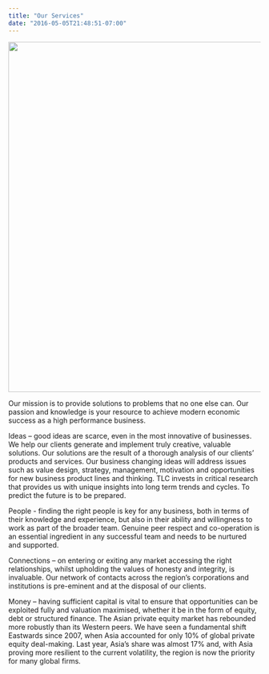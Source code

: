 ```yaml
---
title: "Our Services"
date: "2016-05-05T21:48:51-07:00"
---
```

<div id="widerimg" align="center">
   <img src="/images/4 service.jpg" align="middle" height="auto" width="700">
   <br/>
</div>
  
Our mission is to provide solutions to problems that no one else can. Our passion and knowledge is your resource to achieve modern economic success as a high performance business.

Ideas – good ideas are scarce, even in the most innovative of businesses. We help our clients generate and implement truly creative, valuable solutions. Our solutions are the result of a thorough analysis of our clients’ products and services. Our business changing ideas will address issues such as value design, strategy, management, motivation and opportunities for new business product lines and thinking. TLC invests in critical research that provides us with unique insights into long term trends and cycles. To predict the future is to be prepared.

People - finding the right people is key for any business, both in terms of their knowledge and experience, but also in their ability and willingness to work as part of the broader team. Genuine peer respect and co-operation is an essential ingredient in any successful team and needs to be nurtured and supported.

Connections – on entering or exiting any market accessing the right relationships, whilst upholding the values of honesty and integrity, is invaluable. Our network of contacts across the region’s corporations and institutions is pre-eminent and at the disposal of our clients. 

Money – having sufficient capital is vital to ensure that opportunities can be exploited fully and valuation maximised, whether it be in the form of equity, debt or structured finance.  The Asian private equity market has rebounded more robustly than its Western peers.  We have seen a fundamental shift Eastwards since 2007, when Asia accounted for only 10% of global private equity deal-making. Last year, Asia’s share was almost 17% and, with Asia proving more resilient to the current volatility, the region is now the priority for many global firms.
